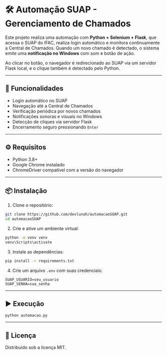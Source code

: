 # 🛠️ Automação SUAP - Gerenciamento de Chamados

Este projeto realiza uma automação com **Python + Selenium + Flask**, que acessa o SUAP do IFAC, realiza login automático e monitora continuamente a Central de Chamados. Quando um novo chamado é detectado, o sistema emite uma **notificação no Windows** com som e botão de ação.

Ao clicar no botão, o navegador é redirecionado ao SUAP via um servidor Flask local, e o clique também é detectado pelo Python.

---

## 🚀 Funcionalidades

- Login automático no SUAP
- Navegação até a Central de Chamados
- Verificação periódica por novos chamados
- Notificações sonoras e visuais no Windows
- Detecção de cliques via servidor Flask
- Encerramento seguro pressionando `Enter`

---

## ⚙️ Requisitos

- Python 3.8+
- Google Chrome instalado
- ChromeDriver compatível com a versão do navegador

---

## 📦 Instalação

1. Clone o repositório:
```bash
git clone https://github.com/devlunah/automacaoSUAP.git
cd automacaoSUAP
```

2. Crie e ative um ambiente virtual:
```bash
python -m venv venv
venv\Scripts\activate
```

3. Instale as dependências:
```bash
pip install -r requirements.txt
```

4. Crie um arquivo `.env` com suas credenciais:
```
SUAP_USUARIO=seu_usuario
SUAP_SENHA=sua_senha
```

---

## ▶️ Execução

```bash
python automacao.py
```

---

## 📝 Licença

Distribuído sob a licença MIT.
